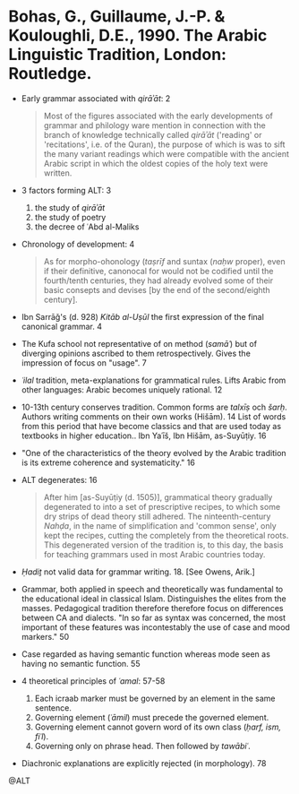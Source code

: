 # Bohas, G., Guillaume, J.-P. & Kouloughli, D.E., 1990. The Arabic Linguistic Tradition, London: Routledge.

- Early grammar associated with *qirāʾāt*: 2

    > Most of the figures associated with the early developments of grammar and philology ware mention in connection with the branch of knowledge technically called *qirāʾāt* ('reading' or 'recitations', i.e. of the Quran), the purpose of which is was to sift the many variant readings which were compatible with the ancient Arabic script in which the oldest copies of the holy text were written.

- 3 factors forming ALT: 3
    1. the study of *qirāʾāt*
    2. the study of poetry
    3. the decree of ʿAbd al-Maliks

- Chronology of development: 4

    > As for morpho-ohonology (*taṣrīf* and suntax (*naḥw* proper), even if their definitive, canonocal for would not be codified until the fourth/tenth centuries, they had already evolved some of their basic consepts and devises [by the end of the second/eighth century].

- Ibn Sarrāǧ's (d. 928) *Kitāb al-Uṣūl* the first expression of the final canonical grammar. 4

- The Kufa school not representative of on method (*samāʿ*) but of diverging opinions ascribed to them retrospectively. Gives the impression of focus on "usage". 7

- *ʿilal* tradition, meta-explanations for grammatical rules. Lifts Arabic from other languages: Arabic becomes uniquely rational. 12

- 10-13th century conserves tradition. Common forms are *talxīṣ* och *šarḥ*. Authors writing comments on their own works (Hišām). 14 List of words from this period that have become classics and that are used today as textbooks in higher education.. Ibn Yaʿīš, Ibn Hišām, as-Suyūṭiy. 16

- "One of the characteristics of the theory evolved by the Arabic tradition is its extreme coherence and systematicity." 16

- ALT degenerates: 16

    > After him [as-Suyūṭiy (d. 1505)], grammatical theory gradually degenerated to into a set of prescriptive recipes, to which some dry strips of dead theory still adhered. The ninteenth-century *Nahḍa*, in the name of simplification and 'common sense', only kept the recipes, cutting the completely from the theoretical roots. This degenerated version of the tradition is, to this day, the basis for teaching grammars used in most Arabic countries today.

- *Ḥadiṯ* not valid data for grammar writing. 18. [See Owens, Arik.]

- Grammar, both applied in speech and theoretically was fundamental to the educational ideal in classical Islam. Distinguishes the elites from the masses. Pedagogical tradition therefore therefore focus on differences between CA and dialects. "In so far as syntax was concerned, the most important of these features was incontestably the use of case and mood markers." 50

- Case regarded as having semantic function whereas mode seen as having no semantic function. 55

- 4 theoretical principles of  *ʿamal*: 57-58
    1. Each icraab marker must be governed by an element in the same sentence. 
    2. Governing element (*ʿāmil*) must precede the governed element.
    3. Governing element cannot govern word of its own class (*ḥarf, ism, fiʿl*).
    4. Governing only on phrase head. Then followed by *tawābiʿ*.

- Diachronic explanations are explicitly rejected (in morphology). 78

@ALT
